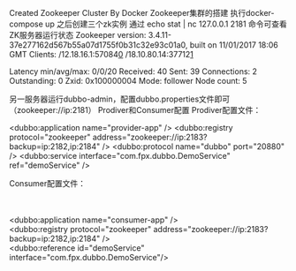 Created Zookeeper Cluster By Docker
Zookeeper集群的搭建
执行docker-compose up 之后创建三个zk实例
通过 echo stat | nc 127.0.0.1 2181 命令可查看ZK服务器运行状态
Zookeeper version: 3.4.11-37e277162d567b55a07d1755f0b31c32e93c01a0, built on 11/01/2017 18:06 GMT
Clients:
 /12.18.16.1:57084[0](queued=0,recved=1,sent=0)
 /18.10.80.14:37712[1](queued=0,recved=37,sent=37)

Latency min/avg/max: 0/0/20
Received: 40
Sent: 39
Connections: 2
Outstanding: 0
Zxid: 0x100000004
Mode: follower
Node count: 5

另一服务器运行dubbo-admin，配置dubbo.properties文件即可（zookeeper://ip:2181）
Prodiver和Consumer配置
Prodiver配置文件：
<?xml version="1.0" encoding="UTF-8"?>
<beans xmlns="http://www.springframework.org/schema/beans"
	xmlns:xsi="http://www.w3.org/2001/XMLSchema-instance" xmlns:dubbo="http://code.alibabatech.com/schema/dubbo"
	xsi:schemaLocation="http://www.springframework.org/schema/beans  
        http://www.springframework.org/schema/beans/spring-beans.xsd  
        http://code.alibabatech.com/schema/dubbo  
        http://code.alibabatech.com/schema/dubbo/dubbo.xsd">
	<dubbo:application name="provider-app" />
	<dubbo:registry protocol="zookeeper" address="zookeeper://ip:2183?backup=ip:2182,ip:2184" />
	<dubbo:protocol name="dubbo" port="20880" />
	<dubbo:service interface="com.fpx.dubbo.DemoService" ref="demoService" />       <!-- 和本地bean一样实现服务 -->
	<bean id="demoService" class="com.fpx.dubbo.DemoServiceImpl" />
</beans>

Consumer配置文件：
<?xml version="1.0" encoding="UTF-8"?>  
<beans xmlns="http://www.springframework.org/schema/beans"  
       xmlns:xsi="http://www.w3.org/2001/XMLSchema-instance"  
       xmlns:dubbo="http://code.alibabatech.com/schema/dubbo"  
       xsi:schemaLocation="http://www.springframework.org/schema/beans  
        http://www.springframework.org/schema/beans/spring-beans.xsd  
        http://code.alibabatech.com/schema/dubbo  
        http://code.alibabatech.com/schema/dubbo/dubbo.xsd  
        ">  
    <!-- 消费方应用名，用于计算依赖关系，不是匹配条件，不要与提供方一样 -->  
    <dubbo:application name="consumer-app" />       <!-- 使用multicast广播注册中心暴露发现服务地址 -->  
    <dubbo:registry  protocol="zookeeper" address="zookeeper://ip:2183?backup=ip:2182,ip:2184" />         <!-- 生成远程服务代理，可以和本地bean一样使用demoService -->  
    <dubbo:reference id="demoService" interface="com.fpx.dubbo.DemoService"/>  
</beans>